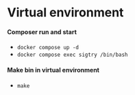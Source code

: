 # Virtual environment
#### Composer run and start
- `docker compose up -d`
- `docker compose exec sigtry /bin/bash`

#### Make bin in virtual environment
- `make`
